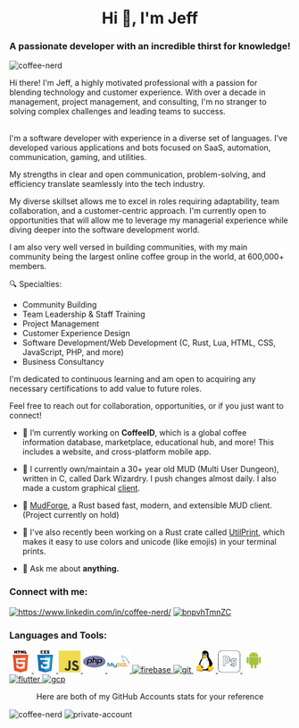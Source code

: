 <h1 align="center">Hi 👋, I'm Jeff</h1>
<h3 align="center">A passionate developer with an incredible thirst for knowledge!</h3>

<p align="left"> <img src="https://komarev.com/ghpvc/?username=coffee-nerd&label=Profile%20views&color=0e75b6&style=flat" alt="coffee-nerd" /> </p>
 Hi there! I'm Jeff, a highly motivated professional with a passion for blending technology and customer experience. With over a decade in management, project management, and consulting, I'm no stranger to solving complex challenges and leading teams to success.<br><br>

 I'm a software developer with experience in a diverse set of languages. I've developed various applications and bots focused on SaaS, automation, communication, gaming, and utilities. 

 My strengths in clear and open communication, problem-solving, and efficiency translate seamlessly into the tech industry.

 My diverse skillset allows me to excel in roles requiring adaptability, team collaboration, and a customer-centric approach. I'm currently open to opportunities that will allow me to leverage my managerial experience while diving deeper into the software development world.

I am also very well versed in building communities, with my main community being the largest online coffee group in the world, at 600,000+ members.

🔍 Specialties:
<ul>
<li>Community Building</li>
<li>Team Leadership & Staff Training</li>
<li>Project Management</li>
<li>Customer Experience Design</li>
<li>Software Development/Web Development (C, Rust, Lua, HTML, CSS, JavaScript, PHP, and more)</li>
<li>Business Consultancy</li>
</ul>

I'm dedicated to continuous learning and am open to acquiring any necessary certifications to add value to future roles.

Feel free to reach out for collaboration, opportunities, or if you just want to connect! 

- 🔭 I’m currently working on **CoffeeID**, which is a global coffee information database, marketplace, educational hub, and more! This includes a website, and cross-platform mobile app.
- 🎲 I currently own/maintain a 30+ year old MUD (Multi User Dungeon), written in C, called Dark Wizardry. I push changes almost daily. I also made a custom graphical [client](https://github.com/Coffee-Nerd/DarkMUSH).
- 🦀 [MudForge](https://github.com/Coffee-Nerd/MudForge), a Rust based fast, modern, and extensible MUD client. (Project currently on hold)
- 🦀 I've also recently been working on a Rust crate called [UtilPrint](https://crates.io/crates/utilprint), which makes it easy to use colors and unicode (like emojis) in your terminal prints.

- 💬 Ask me about **anything.**

<h3 align="left">Connect with me:</h3>
<p align="left">
<a href="https://www.linkedin.com/in/coffee-nerd/" target="blank"><img align="center" src="https://raw.githubusercontent.com/rahuldkjain/github-profile-readme-generator/master/src/images/icons/Social/linked-in-alt.svg" alt="https://www.linkedin.com/in/coffee-nerd/" height="30" width="40" /></a>
<a href="https://discord.gg/bnpvhTmnZC" target="blank"><img align="center" src="https://raw.githubusercontent.com/rahuldkjain/github-profile-readme-generator/master/src/images/icons/Social/discord.svg" alt="bnpvhTmnZC" height="30" width="40" /></a>
</p>

<h3 align="left">Languages and Tools:</h3>
<p align="left">
  <a href="https://www.w3.org/html/" target="_blank" rel="noreferrer">
    <img src="https://raw.githubusercontent.com/devicons/devicon/master/icons/html5/html5-original-wordmark.svg" alt="html5" width="40" height="40"/>
  </a>
  <a href="https://www.w3schools.com/css/" target="_blank" rel="noreferrer">
    <img src="https://raw.githubusercontent.com/devicons/devicon/master/icons/css3/css3-original-wordmark.svg" alt="css3" width="40" height="40"/>
  </a>
  <a href="https://developer.mozilla.org/en-US/docs/Web/JavaScript" target="_blank" rel="noreferrer">
    <img src="https://raw.githubusercontent.com/devicons/devicon/master/icons/javascript/javascript-original.svg" alt="javascript" width="40" height="40"/>
  </a>
  <a href="https://www.php.net" target="_blank" rel="noreferrer">
    <img src="https://raw.githubusercontent.com/devicons/devicon/master/icons/php/php-original.svg" alt="php" width="40" height="40"/>
  </a>
  <a href="https://www.mysql.com/" target="_blank" rel="noreferrer">
    <img src="https://raw.githubusercontent.com/devicons/devicon/master/icons/mysql/mysql-original-wordmark.svg" alt="mysql" width="40" height="40"/>
  </a>
  <a href="https://firebase.google.com/" target="_blank" rel="noreferrer">
    <img src="https://www.vectorlogo.zone/logos/firebase/firebase-icon.svg" alt="firebase" width="40" height="40"/>
  </a>
  <a href="https://git-scm.com/" target="_blank" rel="noreferrer">
    <img src="https://www.vectorlogo.zone/logos/git-scm/git-scm-icon.svg" alt="git" width="40" height="40"/>
  </a>
  <a href="https://www.linux.org/" target="_blank" rel="noreferrer">
    <img src="https://raw.githubusercontent.com/devicons/devicon/master/icons/linux/linux-original.svg" alt="linux" width="40" height="40"/>
  </a>
  <a href="https://www.photoshop.com/en" target="_blank" rel="noreferrer">
    <img src="https://raw.githubusercontent.com/devicons/devicon/master/icons/photoshop/photoshop-line.svg" alt="photoshop" width="40" height="40"/>
  </a>
<a href="https://developer.android.com" target="_blank" rel="noreferrer"> <img src="https://raw.githubusercontent.com/devicons/devicon/master/icons/android/android-original-wordmark.svg" alt="android" width="40" height="40"/> 
</a>
<a href="https://flutter.dev" target="_blank" rel="noreferrer"> <img src="https://www.vectorlogo.zone/logos/flutterio/flutterio-icon.svg" alt="flutter" width="40" height="40"/>
</a> 
<a href="https://cloud.google.com" target="_blank" rel="noreferrer"> <img src="https://www.vectorlogo.zone/logos/google_cloud/google_cloud-icon.svg" alt="gcp" width="40" height="40"/>
</a>
</p>


<p align="center"> Here are both of my GitHub Accounts stats for your reference </p>
<p><img align="center" src="https://github-readme-streak-stats.herokuapp.com/?user=coffee-nerd&theme=dark" alt="coffee-nerd" /> <img align="center" src="https://github-readme-streak-stats.herokuapp.com/?user=asmodeusbrooding&theme=dark" alt="private-account" /></p>

